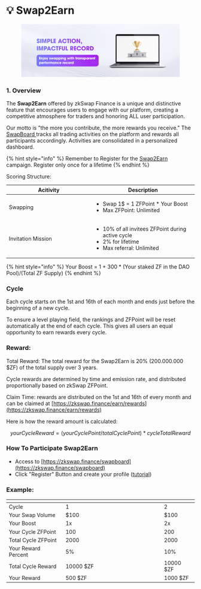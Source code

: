 # 💡 Swap2Earn

<figure><img src="../.gitbook/assets/2.jpg" alt=""><figcaption></figcaption></figure>

### 1. Overview

The **Swap2Earn** offered by zkSwap Finance is a unique and distinctive feature that encourages users to engage with our platform, creating a competitive atmosphere for traders and honoring ALL user participation.

Our motto is "the more you contribute, the more rewards you receive." The [SwapBoard ](https://zkswap.finance/swapboard)tracks all trading activities on the platform and rewards all participants accordingly. Activities are consolidated in a personalized dashboard.

{% hint style="info" %}
Remember to Register for the [Swap2Earn ](https://zkswap.finance/swapboard)campaign. Register only once for a lifetime
{% endhint %}

Scoring Structure:

<table><thead><tr><th width="213.33333333333331">Acitivity</th><th>Description</th></tr></thead><tbody><tr><td>Swapping</td><td><ul><li>Swap 1$ = 1 ZFPoint * Your Boost</li><li>Max ZFPoint: Unlimited</li></ul></td></tr><tr><td>Invitation Mission</td><td><ul><li>10% of all invitees ZFPoint during active cycle </li><li>2% for lifetime</li><li>Max referral: Unlimited</li></ul></td></tr></tbody></table>

{% hint style="info" %}
Your Boost = 1 + 300 \* (Your staked ZF in the DAO Pool)/(Total ZF Supply)
{% endhint %}

### Cycle

Each cycle starts on the 1st and 16th of each month and ends just before the beginning of a new cycle.&#x20;

To ensure a level playing field, the rankings and ZFPoint will be reset automatically at the end of each cycle. This gives all users an equal opportunity to earn rewards every cycle.

### Reward:

Total Reward: The total reward for the Swap2Earn is 20% (200.000.000 $ZF) of the total supply over 3 years.

Cycle rewards are determined by time and emission rate, and distributed proportionally based on zkSwap ZFPoint.

Claim Time: rewards are distributed on the 1st and 16th of every month and can be claimed at [https://zkswap.finance/earn/rewards](https://zkswap.finance/earn/rewards)

Here is how the reward amount is calculated:

$$
yourCycleReward = (yourCyclePoint/totalCyclePoint) * cycleTotalReward
$$

### How To Participate **Swap2Earn**&#x20;

* Access to [https://zkswap.finance/swapboard](https://zkswap.finance/swapboard)
* Click "Register" Button and create your profile ([tutorial](broken-reference))

### **Example**:

<table><thead><tr><th></th><th width="249.33333333333331"></th><th></th></tr></thead><tbody><tr><td>Cycle</td><td>1</td><td>2</td></tr><tr><td>Your Swap Volume</td><td>$100</td><td>$100</td></tr><tr><td>Your Boost</td><td>1x</td><td>2x</td></tr><tr><td>Your Cycle ZFPoint</td><td>100</td><td>200</td></tr><tr><td>Total Cycle ZFPoint</td><td>2000</td><td>2000</td></tr><tr><td>Your Reward Percent </td><td>5%</td><td>10%</td></tr><tr><td>Total Cycle Reward</td><td>10000 $ZF</td><td>10000 $ZF</td></tr><tr><td>Your Reward</td><td>500 $ZF</td><td>1000 $ZF</td></tr></tbody></table>

